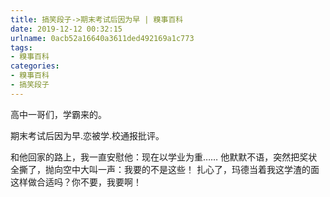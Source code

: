 ```yaml
---
title: 搞笑段子->期末考试后因为早 | 糗事百科
date: 2019-12-12 00:32:15
urlname: 0acb52a16640a3611ded492169a1c773
tags: 
- 糗事百科
categories:
- 糗事百科
- 搞笑段子
---
```

高中一哥们，学霸来的。

期末考试后因为早.恋被学.校通报批评。

和他回家的路上，我一直安慰他：现在以学业为重……  他默默不语，突然把奖状全撕了，抛向空中大叫一声：我要的不是这些！  扎心了，玛德当着我这学渣的面这样做合适吗？你不要，我要啊！


